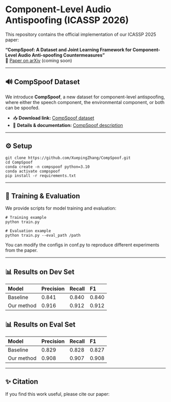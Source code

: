 # &#x20;Component-Level Audio Antispoofing (ICASSP 2026)

This repository contains the official implementation of our ICASSP 2025 paper:

**“**CompSpoof: A Dataset and Joint Learning Framework for Component-Level Audio Anti-spoofing Countermeasures**”**\
📄 [Paper on arXiv](https://arxiv.org/abs/xxxx.xxxxx) (coming soon)

***

## 🔊 CompSpoof Dataset

We introduce **CompSpoof**, a new dataset for component-level antispoofing, where either the speech component, the environmental component, or both can be spoofed.

*   📥 **Download link:** [CompSpoof dataset](https://huggingface.co/datasets/Sage99/CompSpoof)
*   📖 **Details & documentation:** [CompSpoof description](https://your-dataset-doc-link.com/)

***

## ⚙️ Setup

```
git clone https://github.com/XuepingZhang/CompSpoof.git
cd CompSpoof
conda create -n compspoof python=3.10
conda activate compspoof
pip install -r requirements.txt
```

***

## 🚀 Training & Evaluation

We provide scripts for model training and evaluation:

    # Training example
    python train.py

    # Evaluation example
    python train.py --eval_path /path

You can modify the configs in conf.py to reproduce different experiments from the paper.

***

## 📊 Results on Dev Set

| Model      | Precision | Recall | F1     |
| :--------- | :-------- | :----- | :----- |
| Baseline   | 0.841     | 0.840  | 0.840  |
| Our method | 0.916     | 0.912  | 0.912  |

## 📊 Results on Eval Set

| Model      | Precision | Recall | F1    |
| :--------- | :-------- | :----- | :---- |
| Baseline   | 0.829     | 0.828  | 0.827 |
| Our method | 0.908     |  0.907 | 0.908 |

***

## ✨ Citation

If you find this work useful, please cite our paper:

```


```

